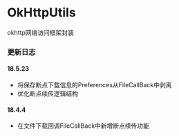 # OkHttpUtils
okhttp网络访问框架封装
### 更新日志
#### 18.5.23
- 将保存断点下载信息的Preferences从FileCallBack中剥离
- 优化断点续传逻辑结构
#### 18.4.4
- 在文件下载回调FileCallBack中新增断点续传功能
